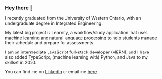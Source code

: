 ### Hey there 👋

I recently graduated from the University of Western Ontario, with an undergraduate degree in Integrated Engineering. 

My latest big project is Learnify, a workflow/study application that uses machine learning and natural language processing to help students manage their schedule and prepare for assessments.

I am an intermediate JavaScript full-stack developer (MERN), and I have also added TypeScript, (machine learning with) Python, and Java to my skillset in 2020.

You can find me on [LinkedIn](https://linkedin.com/in/richardantao) or email me [here](mailto:richardmantao@gmail.com).
